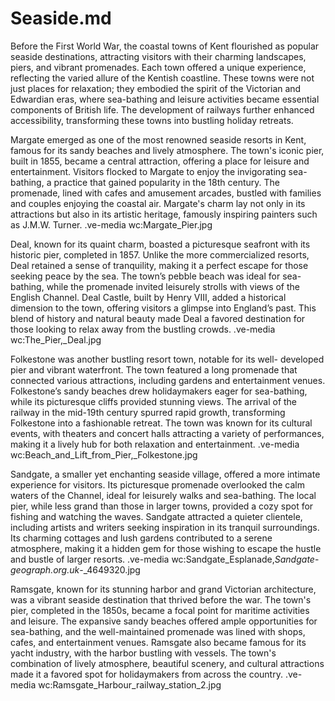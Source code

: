 # Seaside.md

Before the First World War, the coastal towns of Kent flourished as popular
seaside destinations, attracting visitors with their charming landscapes,
piers, and vibrant promenades. Each town offered a unique experience,
reflecting the varied allure of the Kentish coastline. These towns were not
just places for relaxation; they embodied the spirit of the Victorian and
Edwardian eras, where sea-bathing and leisure activities became essential
components of British life. The development of railways further enhanced
accessibility, transforming these towns into bustling holiday retreats.

Margate emerged as one of the most renowned seaside resorts in Kent,
famous for its sandy beaches and lively atmosphere. The town's iconic
pier, built in 1855, became a central attraction, offering a place for leisure
and entertainment. Visitors flocked to Margate to enjoy the invigorating
sea-bathing, a practice that gained popularity in the 18th century. The
promenade, lined with cafes and amusement arcades, bustled with
families and couples enjoying the coastal air. Margate's charm lay not only
in its attractions but also in its artistic heritage, famously inspiring
painters such as J.M.W. Turner.
.ve-media wc:Margate_Pier.jpg

Deal, known for its quaint charm, boasted a picturesque seafront with its
historic pier, completed in 1857. Unlike the more commercialized resorts,
Deal retained a sense of tranquility, making it a perfect escape for those
seeking peace by the sea. The town’s pebble beach was ideal for sea-
bathing, while the promenade invited leisurely strolls with views of the
English Channel. Deal Castle, built by Henry VIII, added a historical
dimension to the town, offering visitors a glimpse into England’s past. This
blend of history and natural beauty made Deal a favored destination for
those looking to relax away from the bustling crowds.
.ve-media wc:The_Pier,_Deal.jpg

Folkestone was another bustling resort town, notable for its well-
developed pier and vibrant waterfront. The town featured a long
promenade that connected various attractions, including gardens and
entertainment venues. Folkestone’s sandy beaches drew holidaymakers
eager for sea-bathing, while its picturesque cliffs provided stunning views.
The arrival of the railway in the mid-19th century spurred rapid growth,
transforming Folkestone into a fashionable retreat. The town was known
for its cultural events, with theaters and concert halls attracting a variety
of performances, making it a lively hub for both relaxation and
entertainment.
.ve-media wc:Beach_and_Lift_from_Pier,_Folkestone.jpg

Sandgate, a smaller yet enchanting seaside village, offered a more
intimate experience for visitors. Its picturesque promenade overlooked the
calm waters of the Channel, ideal for leisurely walks and sea-bathing. The
local pier, while less grand than those in larger towns, provided a cozy
spot for fishing and watching the waves. Sandgate attracted a quieter
clientele, including artists and writers seeking inspiration in its tranquil
surroundings. Its charming cottages and lush gardens contributed to a
serene atmosphere, making it a hidden gem for those wishing to escape
the hustle and bustle of larger resorts.
.ve-media wc:Sandgate_Esplanade,_Sandgate_-_geograph.org.uk_-_4649320.jpg

Ramsgate, known for its stunning harbor and grand Victorian architecture,
was a vibrant seaside destination that thrived before the war. The town's
pier, completed in the 1850s, became a focal point for maritime activities
and leisure. The expansive sandy beaches offered ample opportunities for
sea-bathing, and the well-maintained promenade was lined with shops,
cafes, and entertainment venues. Ramsgate also became famous for its
yacht industry, with the harbor bustling with vessels. The town's
combination of lively atmosphere, beautiful scenery, and cultural
attractions made it a favored spot for holidaymakers from across the
country.
.ve-media wc:Ramsgate_Harbour_railway_station_2.jpg
